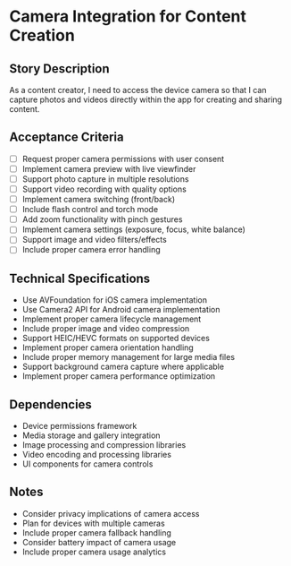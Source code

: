 # Camera Integration for Content Creation

## Story Description
As a content creator, I need to access the device camera so that I can capture photos and videos directly within the app for creating and sharing content.

## Acceptance Criteria
- [ ] Request proper camera permissions with user consent
- [ ] Implement camera preview with live viewfinder
- [ ] Support photo capture in multiple resolutions
- [ ] Support video recording with quality options
- [ ] Implement camera switching (front/back)
- [ ] Include flash control and torch mode
- [ ] Add zoom functionality with pinch gestures
- [ ] Implement camera settings (exposure, focus, white balance)
- [ ] Support image and video filters/effects
- [ ] Include proper camera error handling

## Technical Specifications
- Use AVFoundation for iOS camera implementation
- Use Camera2 API for Android camera implementation
- Implement proper camera lifecycle management
- Include proper image and video compression
- Support HEIC/HEVC formats on supported devices
- Implement proper camera orientation handling
- Include proper memory management for large media files
- Support background camera capture where applicable
- Implement proper camera performance optimization

## Dependencies
- Device permissions framework
- Media storage and gallery integration
- Image processing and compression libraries
- Video encoding and processing libraries
- UI components for camera controls

## Notes
- Consider privacy implications of camera access
- Plan for devices with multiple cameras
- Include proper camera fallback handling
- Consider battery impact of camera usage
- Include proper camera usage analytics